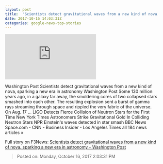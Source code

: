 ```yaml
---
layout: post
title:  "Scientists detect gravitational waves from a new kind of nova, sparking a new era in astronomy - Washington Post"
date: 2017-10-16 14:03:31Z
categories: google-news-top-stories
---
```


![Scientists detect gravitational waves from a new kind of nova, sparking a new era in astronomy - Washington Post](https://img.washingtonpost.com/pbox.php?url=http://img.washingtonpost.com/news/speaking-of-science/wp-content/uploads/sites/36/2017/10/neutron-merger-graphic.jpg&w=1484&op=resize&opt=1&filter=antialias&t=20170517)

Washington Post Scientists detect gravitational waves from a new kind of nova, sparking a new era in astronomy Washington Post Some 130 million years ago, in a galaxy far away, the smoldering cores of two collapsed stars smashed into each other. The resulting explosion sent a burst of gamma rays streaming through space and rippled the very fabric of the universe. On Aug. 17 ... LIGO Detects Fierce Collision of Neutron Stars for the First Time New York Times Astronomers Strike Gravitational Gold In Colliding Neutron Stars NPR Einstein's waves detected in star smash BBC News Space.com - CNN - Business Insider - Los Angeles Times all 184 news articles »


Full story on F3News: [Scientists detect gravitational waves from a new kind of nova, sparking a new era in astronomy - Washington Post](http://www.f3nws.com/n/ZSh2rC)

> Posted on: Monday, October 16, 2017 2:03:31 PM
